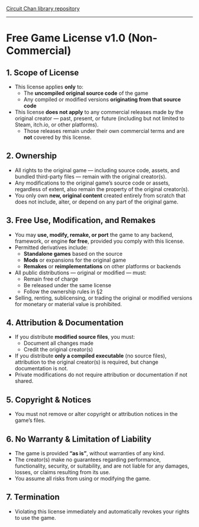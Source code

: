 [Circuit Chan library repository](https://github.com/greeenlaser/circuit_game)

---

# Free Game License v1.0 (Non-Commercial)

## 1. Scope of License
- This license applies **only** to:
  - The **uncompiled original source code** of the game
  - Any compiled or modified versions **originating from that source code**
- This license **does not apply** to any commercial releases made by the original creator — past, present, or future (including but not limited to Steam, itch.io, or other platforms).  
  - Those releases remain under their own commercial terms and are **not** covered by this license.

## 2. Ownership
- All rights to the original game — including source code, assets, and bundled third-party files — remain with the original creator(s).
- Any modifications to the original game’s source code or assets, regardless of extent, also remain the property of the original creator(s).
- You only own **new, original content** created entirely from scratch that does not include, alter, or depend on any part of the original game.

## 3. Free Use, Modification, and Remakes
- You may **use, modify, remake, or port** the game to any backend, framework, or engine **for free**, provided you comply with this license.
- Permitted derivatives include:
  - **Standalone games** based on the source  
  - **Mods** or expansions for the original game  
  - **Remakes** or **reimplementations** on other platforms or backends
- All public distributions — original or modified — must:
  - Remain free of charge  
  - Be released under the same license  
  - Follow the ownership rules in §2
- Selling, renting, sublicensing, or trading the original or modified versions for monetary or material value is prohibited.

## 4. Attribution & Documentation
- If you distribute **modified source files**, you must:
  - Document all changes made
  - Credit the original creator(s)
- If you distribute **only a compiled executable** (no source files), attribution to the original creator(s) is required, but change documentation is not.
- Private modifications do not require attribution or documentation if not shared.

## 5. Copyright & Notices
- You must not remove or alter copyright or attribution notices in the game’s files.

## 6. No Warranty & Limitation of Liability
- The game is provided **“as is”**, without warranties of any kind.
- The creator(s) make no guarantees regarding performance, functionality, security, or suitability, and are not liable for any damages, losses, or claims resulting from its use.
- You assume all risks from using or modifying the game.

## 7. Termination
- Violating this license immediately and automatically revokes your rights to use the game.
